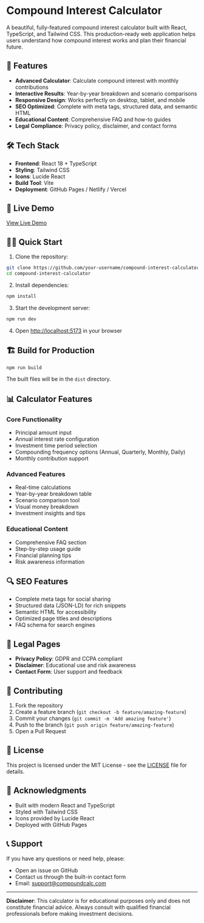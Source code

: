 # Compound Interest Calculator

A beautiful, fully-featured compound interest calculator built with React, TypeScript, and Tailwind CSS. This production-ready web application helps users understand how compound interest works and plan their financial future.

## 🚀 Features

- **Advanced Calculator**: Calculate compound interest with monthly contributions
- **Interactive Results**: Year-by-year breakdown and scenario comparisons
- **Responsive Design**: Works perfectly on desktop, tablet, and mobile
- **SEO Optimized**: Complete with meta tags, structured data, and semantic HTML
- **Educational Content**: Comprehensive FAQ and how-to guides
- **Legal Compliance**: Privacy policy, disclaimer, and contact forms

## 🛠️ Tech Stack

- **Frontend**: React 18 + TypeScript
- **Styling**: Tailwind CSS
- **Icons**: Lucide React
- **Build Tool**: Vite
- **Deployment**: GitHub Pages / Netlify / Vercel

## 📱 Live Demo

[View Live Demo](https://your-username.github.io/compound-interest-calculator)

## 🏃‍♂️ Quick Start

1. Clone the repository:
```bash
git clone https://github.com/your-username/compound-interest-calculator.git
cd compound-interest-calculator
```

2. Install dependencies:
```bash
npm install
```

3. Start the development server:
```bash
npm run dev
```

4. Open [http://localhost:5173](http://localhost:5173) in your browser

## 🏗️ Build for Production

```bash
npm run build
```

The built files will be in the `dist` directory.

## 📊 Calculator Features

### Core Functionality
- Principal amount input
- Annual interest rate configuration
- Investment time period selection
- Compounding frequency options (Annual, Quarterly, Monthly, Daily)
- Monthly contribution support

### Advanced Features
- Real-time calculations
- Year-by-year breakdown table
- Scenario comparison tool
- Visual money breakdown
- Investment insights and tips

### Educational Content
- Comprehensive FAQ section
- Step-by-step usage guide
- Financial planning tips
- Risk awareness information

## 🔍 SEO Features

- Complete meta tags for social sharing
- Structured data (JSON-LD) for rich snippets
- Semantic HTML for accessibility
- Optimized page titles and descriptions
- FAQ schema for search engines

## 📄 Legal Pages

- **Privacy Policy**: GDPR and CCPA compliant
- **Disclaimer**: Educational use and risk awareness
- **Contact Form**: User support and feedback

## 🤝 Contributing

1. Fork the repository
2. Create a feature branch (`git checkout -b feature/amazing-feature`)
3. Commit your changes (`git commit -m 'Add amazing feature'`)
4. Push to the branch (`git push origin feature/amazing-feature`)
5. Open a Pull Request

## 📝 License

This project is licensed under the MIT License - see the [LICENSE](LICENSE) file for details.

## 🙏 Acknowledgments

- Built with modern React and TypeScript
- Styled with Tailwind CSS
- Icons provided by Lucide React
- Deployed with GitHub Pages

## 📞 Support

If you have any questions or need help, please:
- Open an issue on GitHub
- Contact us through the built-in contact form
- Email: support@compoundcalc.com

---

**Disclaimer**: This calculator is for educational purposes only and does not constitute financial advice. Always consult with qualified financial professionals before making investment decisions.
